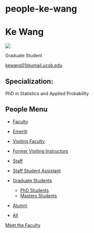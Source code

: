 # people-ke-wang

# Ke Wang

![](https://www.pstat.ucsb.edu/sites/default/files/styles/people_node/public/people/photo/WangK_0.jpg?itok=e5opBGQY)

Graduate Student

[kewang01@umail.ucsb.edu](mailto:kewang01@umail.ucsb.edu)

## Specialization:

PhD in Statistics and Applied Probability

## People Menu

- [Faculty](/people/academic "Faculty")
- [Emeriti](/people/emeriti "Emeriti")
- [Visiting Faculty](/people/visiting "Visiting Faculty")
- [Former Visiting Instructors](/people/lecturer "Former Visiting Instructors")
- [Staff](/people/staff)
- [Staff Student Assistant](/people/researcher "Staff Student Assistant")
- [Graduate Students](/people/student "Graduate Students")
  
  - [PhD Students](/people/student/phd "PhD Students")
  - [Masters Students](/people/student/masters "Masters Students")
- [Alumni](/people/alumni)
- [All](/people/all)

[Meet the Faculty](/people/meet-the-faculty)